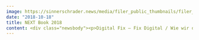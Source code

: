 ```yaml
---
image: https://sinnerschrader.news/media/filer_public_thumbnails/filer_public/7a/76/7a762c13-eb1b-4cb2-9885-7b0610613602/700px_dffd_book.png__480x288_q85_crop_subsampling-2_upscale.png
date: "2018-10-18"
title: NEXT Book 2018
content: <div class="newsbody"><p>Digital Fix – Fix Digital / Wie wir die digitale Welt von Grund auf erneuern können</p><ul><li><strong>Sammelband</strong> mit Beiträgen von Experten und NEXT Sprechern François Chollet, Virginia Dignum, Stephan Dörner, Fifer Garbesi, David Mattin, Pamela Pavliscak, Martin Recke, Tobias Revell, Adam Tinworth und Nika Wiedinger</li><li><strong>Fragestellung&#58;</strong> Wie können die verschiedenen Probleme gelöst werden, vor denen unsere Gesellschaften heute angesichts der digitalen Technologien und ihrer negativen Auswirkungen auf die sozialen Strukturen stehen? Wir glauben nicht, dass es eine einfache Lösung gibt. Daher soll die Anthologie eine Vielzahl von verschiedenen Blickwinkeln bieten.</li></ul><p><u>Hauptbeschreibung</u><br/>Drohen die Heilsversprechen digitaler Technologien ins Gegenteil umzuschlagen? Wie können die verschiedenen Probleme gelöst werden, vor denen unsere Gesellschaften heute angesichts der negativen Auswirkungen der digitalen Revolution stehen? Strategen, Designer, Ingenieure, Forscher, Journalisten, Philosophen, Praktiker, Unternehmer und Künstler stellen in diesem Buch verschiedene Lösungsansätze vor. Ihnen allen ist ein konstruktiver Blick auf die digitale Welt gemeinsam, in der wir heute leben. Herausgegeben von Matthias Schrader und Volker Martens, den Veranstaltern der NEXT Conference in Hamburg. </p><p></p><p><u>Die 10 Autoren</u></p><p><strong>François Chollet</strong></p><ul><li>Softwareingeneur mit Fachgebiet Deep Learning bei Google. Autor von "Deep Learning with Python".</li><li>Thema&#58; Was mich an künstlicher Intelligenz beunruhigt</li></ul><p><strong>Virginia Dignum</strong></p><ul><li>Associate Professor an der Fakultät für Technologie, Politik and Management, Delft University of Technology.</li><li>Thema&#58; With great power comes great responsibility</li></ul><p><strong>Stephan Dörner</strong></p><ul><li>Tech-Journalist, Online-Chefredakteur von t3n</li><li>Thema&#58; Luxusprobleme&#58; Wie das Paradoxon der digitalen Ökonomie überwunden werden kann</li></ul><p><strong>Fifer Garbesi</strong></p><ul><li>Produzentin und Regisseurin von virtueller Realität. Mitbegründerin von ARTandVR</li><li>Thema&#58; Fünf Säulen einer ethischen Immersion</li></ul><p><strong>David Mattin</strong></p><ul><li>Trendforscher in London, Kolumnist für BA Business Life und Contributing Editor der Los Angeles Review of Books</li><li>Thema&#58; Willkommen in der Augmented Modernity</li></ul><p><strong>Pamela Pavliscak</strong></p><ul><li>Gründerin der Designforschungsfirma Change Sciences, Autorin von ‘Designing for Happiness&#58; The User and Business Benefits of Positive Design’</li><li>Thema&#58; Können wir Technologie für Wohlbefinden gestalten?</li></ul><p><strong>Martin Recke</strong></p><ul><li>Mitgründer der NEXT Conference und Redakteur bei SinnerSchrader</li><li>Thema&#58; Digital Fix - Fix Digital</li></ul><p><strong>Tobias Revell</strong></p><ul><li>Künstler und Designer. Mitbegründer der Forschungsberatung Strange Telemetry und des Forschungs- und Kunstprojekts Haunted Machines.</li><li>Thema&#58; Die Imaginationsfalle</li></ul><p><strong>Adam Tinworth</strong></p><ul><li>Wirtschaftsjournalist, Blogger, Berater und Trainer für internationale Medienunternehmen</li><li>Thema&#58; Vom unschuldigen Idealismus zu pragmatischen Lösungen</li></ul><p><strong>Nika Wiedinger</strong></p><ul><li>Wirtschaftsphilosophin, Institut für Wirtschaftsgestaltung</li><li>Thema&#58; No way back? Die Demokratie steht zur Disposition</li></ul><p></p><p><strong>Produktinfo</strong></p><ul><li>Sprachen&#58; Deutsch (Print/E-Book), Englisch (E-Book)</li><li>Design auf Basis der bestehenden Buch-Reihe – Transformationale Produkte, Product Field</li><li>ca. 200 Seiten</li><li>Preis 29,90 EUR</li><li>Erscheinungstermin&#58; 18. Oktober 2018</li></ul><p>Verlag&#58; NEXT FACTORY OTTENSEN</p></div>
---
```

